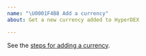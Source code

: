 ```yaml
---
name: "\U0001F4B8 Add a currency"
about: Get a new currency added to HyperDEX

---
```


See the [steps for adding a currency](docs/add-currency.md).
